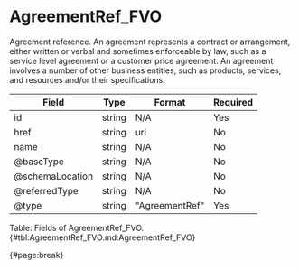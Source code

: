 <!--
    ATTENTION: This file was generated via gradle!
               Do NOT manually edit this file! Any such changes will be overwritten!
-->

# AgreementRef_FVO

Agreement reference.
An agreement represents a contract or arrangement, either written or verbal and sometimes enforceable by law, such as a service level agreement or a customer price agreement.
An agreement involves a number of other business entities, such as products, services, and resources and/or their specifications.

| Field | Type | Format | Required |
| ------- | ------- | ------- | --- |
| id | string | N/A | Yes |
| href | string | uri | No |
| name | string | N/A | No |
| @baseType | string | N/A | No |
| @schemaLocation | string | N/A | No |
| @referredType | string | N/A | No |
| @type | string | "AgreementRef" | Yes |

Table: Fields of AgreementRef_FVO. {#tbl:AgreementRef_FVO.md:AgreementRef_FVO}

{#page:break}
